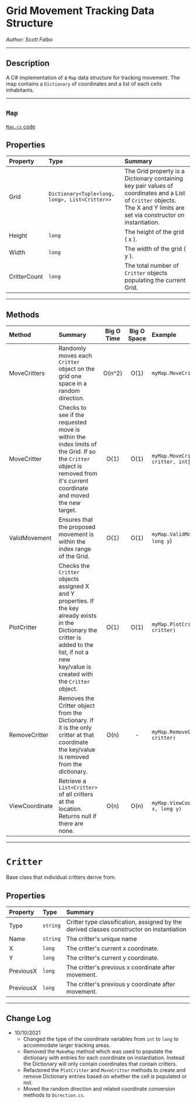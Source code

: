 # Grid Movement Tracking Data Structure

*Author: Scott Falbo*

---

## Description

A C# implementation of a `Map` data structure for tracking movement.  The map contains a `Dictionary` of coordinates and a list of each cells inhabitants.

---

## `Map`

[`Map.cs` code](https://github.com/scottfalbo/grid-tracking/blob/main/GridTracking/Map.cs)

## Properties

| Property | Type | Summary |
| :------- | :-------- | :-------- |
| Grid | `Dictionary<Tuple<long, long>, List<Critter>>` | The Grid property is a Dictionary containing key pair values of coordinates and a List of `Critter` objects.  The X and Y limits are set via constructor on instantiation. |
| Height | `long` | The height of the grid ( x ). |
| Width | `long` | The width of the grid ( y ). |
| CritterCount | `long` | The total number of `Critter` objects populating the current Grid. |

---

## Methods

| Method | Summary | Big O Time | Big O Space | Example |
| :----------- | :----------- | :-------------: | :-------------: | :----------- |
| MoveCritters | Randomly moves each `Critter` object on the grid one space in a random direction. | O(n^2) | O(1) | `myMap.MoveCritters()` |
| MoveCritter | Checks to see if the requested move is within the index limits of the Grid.  If so the `Critter` object is removed from it's current coordinate and moved the new target. | O(1) | O(1) | `myMap.MoveCritter(Critter critter, int[] move)` |
| ValidMovement | Ensures that the proposed movement is within the index range of the Grid. | O(1) | O(1) | `myMap.ValidMovement(long x, long y`) |
| PlotCritter | Checks the `Critter` objects assigned X and Y properties.  If the key already exists in the Dictionary the critter is added to the list, if not a new key/value is created with the `Critter` object. | O(1) | O(1) | `myMap.PlotCritter(Critter critter)` |
| RemoveCritter | Removes the Critter object from the Dictionary.  If it is the only critter at that coordinate the key/value is removed from the dictionary. | O(n) | - | `myMap.RemoveCritter(Critter critter)` |
| ViewCoordinate | Retrieve a `List<Critter>` of all critters at the location.  Returns null if there are none. | O(n) | O(n) | `myMap.ViewCoordinate(long x, long y)` |

---

# `Critter`

Base class that individual critters derive from.

## Properties

| Property | Type | Summary |
| :------- | :-------- | :-------- |
| Type | `string` | Critter type classification, assigned by the derived classes constructor on instantiation |
| Name | `string` | The critter's unique name |
| X | `long` | The critter's current x coordinate. |
| Y | `long` | The critter's current y coordinate. |
| PreviousX | `long` | The critter's previous x coordinate after movement. |
| PreviousX | `long` | The critter's previous y coordinate after movement. |

---

## Change Log

+ 10/10/2021
  + Changed the type of the coordinate variables from `int` to `long` to accommodate larger tracking areas.
  + Removed the `MakeMap` method which was used to populate the dictionary with entries for each coordinate on instantiation.  Instead the Dictionary will only contain coordinates that contain critters.
  + Refactored the `PlotCritter` and `MoveCritter` methods to create and remove Dictionary entries based on whether the cell is populated or not.
  + Moved the random direction and related coordinate conversion methods to `Direction.cs`.
